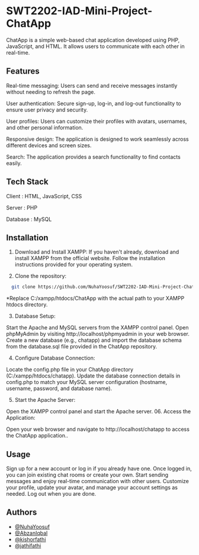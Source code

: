 # SWT2202-IAD-Mini-Project-ChatApp

ChatApp is a simple web-based chat application developed using PHP, JavaScript, and HTML. It allows users to communicate with each other in real-time.


## Features

Real-time messaging: Users can send and receive messages instantly without needing to refresh the page.

User authentication: Secure sign-up, log-in, and log-out functionality to ensure user privacy and security.

User profiles: Users can customize their profiles with avatars, usernames, and other personal information.

Responsive design: The application is designed to work seamlessly across different devices and screen sizes.

Search: The application provides a search functionality to find contacts easily.


## Tech Stack

Client : HTML, JavaScript, CSS

Server : PHP

Database : MySQL



## Installation

01. Download and Install XAMPP: If you haven't already, download and install XAMPP from the official website. Follow the installation instructions provided for your operating system.


02. Clone the repository:

```bash
  git clone https://github.com/NuhaYoosuf/SWT2202-IAD-Mini-Project-ChatApp.git C:/xampp/htdocs/ChatApp

```
*Replace C:/xampp/htdocs/ChatApp with the actual path to your XAMPP htdocs directory.

03. Database Setup:

Start the Apache and MySQL servers from the XAMPP control panel.
Open phpMyAdmin by visiting http://localhost/phpmyadmin in your web browser.
Create a new database (e.g., chatapp) and import the database schema from the database.sql file provided in the ChatApp repository.

04. Configure Database Connection:

Locate the config.php file in your ChatApp directory (C:/xampp/htdocs/chatapp).
Update the database connection details in config.php to match your MySQL server configuration (hostname, username, password, and database name).

05. Start the Apache Server:

Open the XAMPP control panel and start the Apache server.
06. Access the Application:

Open your web browser and navigate to http://localhost/chatapp to access the ChatApp application..


## Usage

Sign up for a new account or log in if you already have one.
Once logged in, you can join existing chat rooms or create your own.
Start sending messages and enjoy real-time communication with other users.
Customize your profile, update your avatar, and manage your account settings as needed.
Log out when you are done.

## Authors

- [@NuhaYoosuf](https://github.com/NuhaYoosuf)
- [@AbzanIqbal](https://github.com/AbzanIqbal)
- [@kishorfathi](https://github.com/kishorfathi)
- [@jathifathi](https://github.com/jathifathi)
